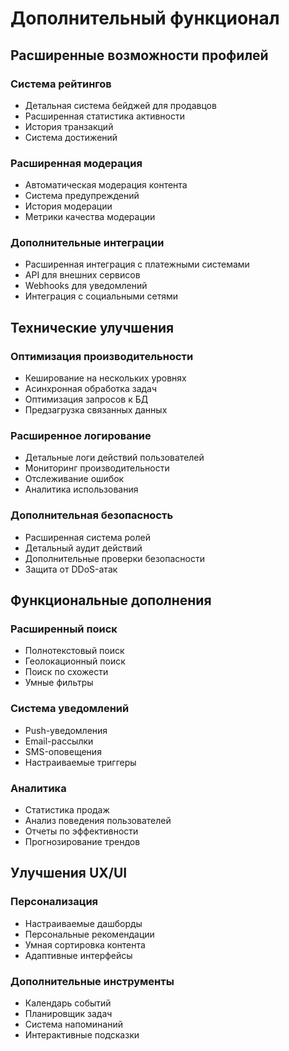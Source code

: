 # Дополнительный функционал

## Расширенные возможности профилей

### Система рейтингов
- Детальная система бейджей для продавцов
- Расширенная статистика активности
- История транзакций
- Система достижений

### Расширенная модерация
- Автоматическая модерация контента
- Система предупреждений
- История модерации
- Метрики качества модерации

### Дополнительные интеграции
- Расширенная интеграция с платежными системами
- API для внешних сервисов
- Webhooks для уведомлений
- Интеграция с социальными сетями

## Технические улучшения

### Оптимизация производительности
- Кеширование на нескольких уровнях
- Асинхронная обработка задач
- Оптимизация запросов к БД
- Предзагрузка связанных данных

### Расширенное логирование
- Детальные логи действий пользователей
- Мониторинг производительности
- Отслеживание ошибок
- Аналитика использования

### Дополнительная безопасность
- Расширенная система ролей
- Детальный аудит действий
- Дополнительные проверки безопасности
- Защита от DDoS-атак

## Функциональные дополнения

### Расширенный поиск
- Полнотекстовый поиск
- Геолокационный поиск
- Поиск по схожести
- Умные фильтры

### Система уведомлений
- Push-уведомления
- Email-рассылки
- SMS-оповещения
- Настраиваемые триггеры

### Аналитика
- Статистика продаж
- Анализ поведения пользователей
- Отчеты по эффективности
- Прогнозирование трендов

## Улучшения UX/UI

### Персонализация
- Настраиваемые дашборды
- Персональные рекомендации
- Умная сортировка контента
- Адаптивные интерфейсы

### Дополнительные инструменты
- Календарь событий
- Планировщик задач
- Система напоминаний
- Интерактивные подсказки 